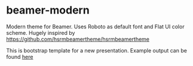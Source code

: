 beamer-modern
=============

Modern theme for Beamer. Uses Roboto as default font and Flat UI color scheme.
Hugely inspired by https://github.com/hsrmbeamertheme/hsrmbeamertheme

This is bootstrap template for a new presentation. Example output can be found [here](http://goo.gl/Ip8hz1)

